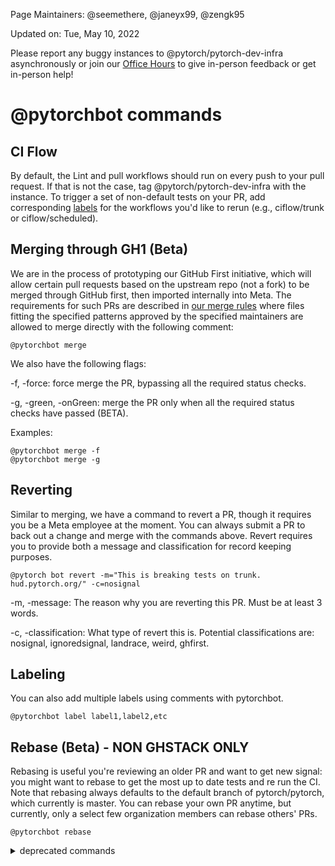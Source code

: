 Page Maintainers: @seemethere, @janeyx99, @zengk95

Updated on: Tue, May 10, 2022

Please report any buggy instances to @pytorch/pytorch-dev-infra asynchronously or join our [Office Hours](https://github.com/pytorch/pytorch/wiki/Dev-Infra-Office-Hours) to give in-person feedback or get in-person help!

# @pytorchbot commands

## CI Flow
By default, the Lint and pull workflows should run on every push to your pull request. If that is not the case, tag @pytorch/pytorch-dev-infra with the instance. To trigger a set of non-default tests on your PR, add corresponding [labels](https://github.com/pytorch/pytorch/labels?q=ciflow) for the workflows you'd like to rerun (e.g., ciflow/trunk or ciflow/scheduled). 

## Merging through GH1 (Beta)
We are in the process of prototyping our GitHub First initiative, which will allow certain pull requests based on the upstream repo (not a fork) to be merged through GitHub first, then imported internally into Meta. The requirements for such PRs are described in [our merge rules](https://github.com/pytorch/pytorch/blob/master/.github/merge_rules.json) where files fitting the specified patterns approved by the specified maintainers are allowed to merge directly with the following comment:

```
@pytorchbot merge
```

We also have the following flags:

-f, -force: force merge the PR, bypassing all the required status checks.

-g, -green, -onGreen: merge the PR only when all the required status checks have passed (BETA).

Examples:
```
@pytorchbot merge -f
@pytorchbot merge -g
```
## Reverting 
Similar to merging, we have a command to revert a PR, though it requires you be a Meta employee at the moment. You can always submit a PR to back out a change and merge with the commands above. Revert requires you to provide both a message and classification for record keeping purposes.

```
@pytorch bot revert -m="This is breaking tests on trunk. hud.pytorch.org/" -c=nosignal
```
-m, -message: The reason why you are reverting this PR. Must be at least 3 words.

-c, -classification: What type of revert this is. Potential classifications are: nosignal, ignoredsignal, landrace, weird, ghfirst. 

## Labeling
You can also add multiple labels using comments with pytorchbot.

```
@pytorchbot label label1,label2,etc
```

## Rebase (Beta) - NON GHSTACK ONLY
Rebasing is useful you're reviewing an older PR and want to get new signal: you might want to rebase to get the most up to date tests and re run the CI. Note that rebasing always defaults to the default branch of pytorch/pytorch, which currently is master. You can rebase your own PR anytime, but currently, only a select few organization members can rebase others' PRs.

```
@pytorchbot rebase
```


<details>
<summary> deprecated commands </summary>

## @pytorchbot commands deprecated
The following commands are deprecated, you might find them used in the previous PRs, but due to the fundamental CI system changes, these commands do not work anymore. 

```
# Deprecated chatops commands

@pytorchbot retest this please
```

</details>